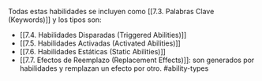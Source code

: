 
Todas estas habilidades se incluyen como  [[7.3. Palabras Clave (Keywords)]] y los tipos son:  
- [[7.4. Habilidades Disparadas (Triggered Abilities)]]
- [[7.5. Habilidades Activadas (Activated Abilities)]]
- [[7.6. Habilidades Estáticas (Static Abilities)]]
- [[7.7. Efectos de Reemplazo (Replacement Effects)]]: son generados por habilidades y remplazan un efecto por otro.
#ability-types